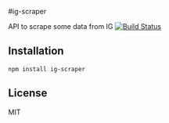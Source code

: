 #ig-scraper

API to scrape some data from IG
[![Build Status](https://travis-ci.org/bponomarenko/ig-scraper.svg?branch=master)](https://travis-ci.org/bponomarenko/ig-scraper)

## Installation

`npm install ig-scraper`

## License

MIT
